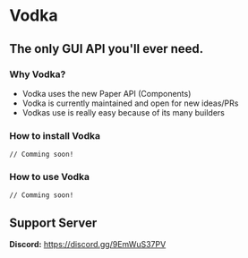 # Vodka
## The only GUI API you'll ever need.

### Why Vodka?
- Vodka uses the new Paper API (Components)
- Vodka is currently maintained and open for new ideas/PRs
- Vodkas use is really easy because of its many builders

### How to install Vodka
`// Comming soon!`

### How to use Vodka
`// Comming soon!`

## Support Server
**Discord:** https://discord.gg/9EmWuS37PV
